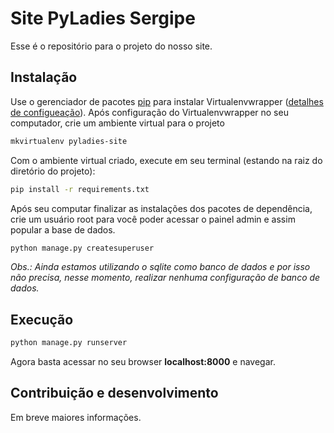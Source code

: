 # Site PyLadies Sergipe

Esse é o repositório para o projeto do nosso site.

## Instalação

Use o gerenciador de pacotes  [pip](https://pip.pypa.io/en/stable/) para instalar Virtualenvwrapper ([detalhes de configueação](https://virtualenvwrapper.readthedocs.io/en/latest/install.html)). Após configuração do Virtualenvwrapper no seu computador, crie um ambiente virtual para o projeto

```bash
mkvirtualenv pyladies-site
```
Com o ambiente virtual criado, execute em seu terminal (estando na raiz do diretório do projeto):

```bash
pip install -r requirements.txt
```

Após seu computar finalizar as instalações dos pacotes de dependência, crie um usuário root para você poder acessar o painel admin e assim popular a base de dados.

```bash
python manage.py createsuperuser
```
*Obs.: Ainda estamos utilizando o sqlite como banco de dados e por isso não precisa, nesse momento, realizar nenhuma configuração de banco de dados.*

## Execução

```python
python manage.py runserver
```
Agora basta acessar no seu browser **localhost:8000** e navegar.

## Contribuição e desenvolvimento
Em breve maiores informações.
